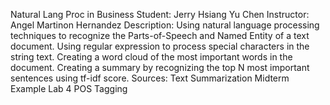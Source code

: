 Natural Lang Proc in Business
Student: Jerry Hsiang Yu Chen
Instructor: Angel Martinon Hernandez
Description: Using natural language processing techniques to recognize the Parts-of-Speech and Named Entity of a text document. Using regular expression to process special characters in the string text. Creating a word cloud of the most important words in the document. Creating a summary by recognizing the top N most important sentences using tf-idf score. 
Sources: Text Summarization Midterm Example
Lab 4 POS Tagging
